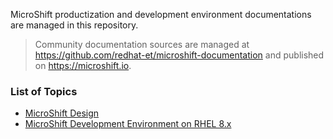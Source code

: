 MicroShift productization and development environment documentations are managed in this repository.

> Community documentation sources are managed at <https://github.com/redhat-et/microshift-documentation> and published on <https://microshift.io>.

### List of Topics
- [MicroShift Design](design.md)
- [MicroShift Development Environment on RHEL 8.x](devenv_rhel8.md)
